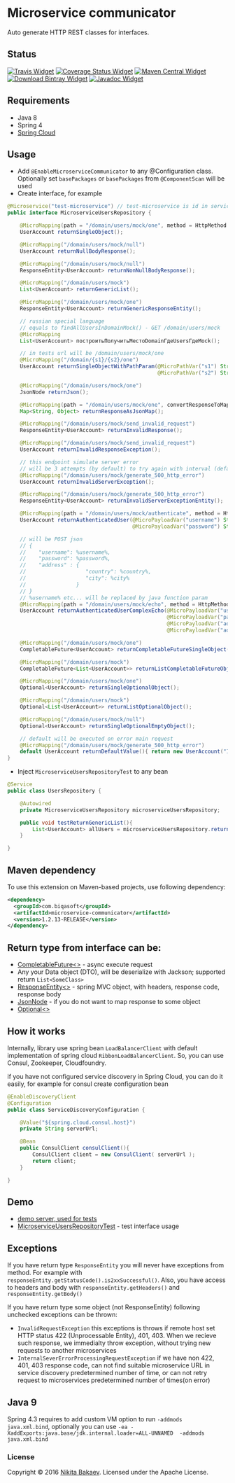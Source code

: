 # Microservice communicator

Auto generate HTTP REST classes for interfaces.

## Status
[![Travis Widget]][Travis] [![Coverage Status Widget]][Coverage Status] [![Maven Central Widget]][Maven Central]  [![Download Bintray Widget]][Download Bintray] [![Javadoc Widget]][Javadoc]

[Travis]: https://travis-ci.org/biqasoft/microservice-communicator
[Travis Widget]: https://travis-ci.org/biqasoft/microservice-communicator.svg?branch=master
[Coverage Status]: https://codecov.io/github/biqasoft/microservice-communicator?branch=master
[Coverage Status Widget]: https://img.shields.io/codecov/c/github/biqasoft/microservice-communicator/master.svg
[Maven Central]: https://mvnrepository.com/artifact/com.biqasoft/microservice-communicator
[Maven Central Widget]: https://img.shields.io/maven-central/v/com.biqasoft/microservice-communicator.svg
[Download Bintray]: https://bintray.com/biqasoft/maven/microservice-communicator/_latestVersion
[Download Bintray Widget]: https://api.bintray.com/packages/biqasoft/maven/microservice-communicator/images/download.svg
[Javadoc]: http://www.javadoc.io/doc/com.biqasoft/microservice-communicator
[Javadoc Widget]: https://javadoc-emblem.rhcloud.com/doc/com.biqasoft/microservice-communicator/badge.svg


## Requirements
 - Java 8
 - Spring 4
 - [Spring Cloud](http://projects.spring.io/spring-cloud/)

## Usage
 - Add `@EnableMicroserviceCommunicator` to any @Configuration class. Optionally set `basePackages` or `basePackages` from `@ComponentScan` will be used
 - Create interface, for example
 
```java
@Microservice("test-microservice") // test-microservice is id in service discovery
public interface MicroserviceUsersRepository {

    @MicroMapping(path = "/domain/users/mock/one", method = HttpMethod.GET)// HTTP GET - default, you can leave it
    UserAccount returnSingleObject();

    @MicroMapping("/domain/users/mock/null")
    UserAccount returnNullBodyResponse();

    @MicroMapping("/domain/users/mock/null")
    ResponseEntity<UserAccount> returnNonNullBodyResponse();

    @MicroMapping("/domain/users/mock")
    List<UserAccount> returnGenericList();

    @MicroMapping("/domain/users/mock/one")
    ResponseEntity<UserAccount> returnGenericResponseEntity();

    // russian special language
    // equals to findAllUsersInDomainMock() - GET /domain/users/mock
    @MicroMapping
    List<UserAccount> построитьПолучитьМестоDomainГдеUsersГдеMock();

    // in tests url will be /domain/users/mock/one
    @MicroMapping("/domain/{s1}/{s2}/one")
    UserAccount returnSingleObjectWithPathParam(@MicroPathVar("s1") String s,
                                                @MicroPathVar("s2") String s2);

    @MicroMapping("/domain/users/mock/one")
    JsonNode returnJson();

    @MicroMapping(path = "/domain/users/mock/one", convertResponseToMap = true)
    Map<String, Object> returnResponseAsJsonMap();

    @MicroMapping("/domain/users/mock/send_invalid_request")
    ResponseEntity<UserAccount> returnInvalidResponse();

    @MicroMapping("/domain/users/mock/send_invalid_request")
    UserAccount returnInvalidResponseException();

    // this endpoint simulate server error
    // will be 3 attempts (by default) to try again with interval (default 1100ms)
    @MicroMapping("/domain/users/mock/generate_500_http_error")
    UserAccount returnInvalidServerException();

    @MicroMapping("/domain/users/mock/generate_500_http_error")
    ResponseEntity<UserAccount> returnInvalidServerExceptionEntity();

    @MicroMapping(path = "/domain/users/mock/authenticate", method = HttpMethod.POST)
    UserAccount returnAuthenticatedUser(@MicroPayloadVar("username") String username,
                                        @MicroPayloadVar("password") String password);

    // will be POST json
    // {
    //    "username": %username%,
    //    "password": %password%,
    //    "address" : {
    //                   "country": %country%,
    //                   "city": %city%
    //                }
    // }
    // %username% etc... will be replaced by java function param
    @MicroMapping(path = "/domain/users/mock/echo", method = HttpMethod.POST)
    UserAccount returnAuthenticatedUserComplexEcho(@MicroPayloadVar("username") String username,
                                                   @MicroPayloadVar("password") String password,
                                                   @MicroPayloadVar("address.country") String country,
                                                   @MicroPayloadVar("address.city") String city);

    @MicroMapping("/domain/users/mock/one")
    CompletableFuture<UserAccount> returnCompletableFutureSingleObject();

    @MicroMapping("/domain/users/mock")
    CompletableFuture<List<UserAccount>> returnListCompletableFutureObjects();

    @MicroMapping("/domain/users/mock/one")
    Optional<UserAccount> returnSingleOptionalObject();

    @MicroMapping("/domain/users/mock")
    Optional<List<UserAccount>> returnListOptionalObject();

    @MicroMapping("/domain/users/mock/null")
    Optional<UserAccount> returnSingleOptionalEmptyObject();

    // default will be executed on error main request
    @MicroMapping("/domain/users/mock/generate_500_http_error")
    default UserAccount returnDefaultValue(){ return new UserAccount("I'm default Java 8 interface"); }
}
```

 - Inject `MicroserviceUsersRepositoryTest` to any bean
```java
@Service
public class UsersRepository {

    @Autowired
    private MicroserviceUsersRepository microserviceUsersRepository;

    public void testReturnGenericList(){
        List<UserAccount> allUsers = microserviceUsersRepository.returnGenericList();
    }

}
```

## Maven dependency

To use this extension on Maven-based projects, use following dependency:

```xml
<dependency>
  <groupId>com.biqasoft</groupId>
  <artifactId>microservice-communicator</artifactId>
  <version>1.2.13-RELEASE</version>
</dependency>
```
 
## Return type from interface can be:
 - [CompletableFuture<>](https://docs.oracle.com/javase/8/docs/api/java/util/concurrent/CompletableFuture.html) - async execute request
 - Any your Data object (DTO), will be deserialize with Jackson; supported return `List<SomeClass>`
 - [ResponseEntity<>](http://docs.spring.io/spring/docs/current/javadoc-api/org/springframework/http/ResponseEntity.html) - spring MVC object, with headers, response code, response body
 - [JsonNode](https://fasterxml.github.io/jackson-databind/javadoc/2.2.0/com/fasterxml/jackson/databind/JsonNode.html) - if you do not want to map response to some object
 - [Optional<>](https://docs.oracle.com/javase/8/docs/api/java/util/Optional.html)
 
## How it works

Internally, library use spring bean `LoadBalancerClient` with default implementation of spring cloud `RibbonLoadBalancerClient`. So, you can use Consul, Zookeeper, Cloudfoundry.
 
if you have not configured service discovery in Spring Cloud, you can do it easily, for example for consul create configuration bean 

```java
@EnableDiscoveryClient
@Configuration
public class ServiceDiscoveryConfiguration {

    @Value("${spring.cloud.consul.host}")
    private String serverUrl;

    @Bean
    public ConsulClient consulClient(){
        ConsulClient client = new ConsulClient( serverUrl );
        return client;
    }

}
```

## Demo
 - [demo server, used for tests](https://github.com/biqasoft/microservice-communicator-demo-server)
 - [MicroserviceUsersRepositoryTest](https://github.com/biqasoft/microservice-communicator/blob/master/src/test/java/com/biqasoft/microservice/communicator/interfaceimpl/MicroserviceUsersRepositoryTest.java) - test interface usage

## Exceptions
If you have return type `ResponseEntity` you will never have exceptions from method. For example with `responseEntity.getStatusCode().is2xxSuccessful()`.
Also, you have access to headers and body with `responseEntity.getHeaders()` and `responseEntity.getBody()`

If you have return type some object (not ResponseEntity) following unchecked exceptions can be thrown:

 - `InvalidRequestException` this exceptions is throws if remote host set HTTP status 422 (Unprocessable Entity), 401, 403.
When we recieve such response, we immedialty throw exception, without trying new requests to another microservices
 - `InternalSeverErrorProcessingRequestException` if we have non 422, 401, 403 response code, can not find suitable microservice URL in service discovery predetermined number of time,
or can not retry request to microservices predetermined number of times(on error)

## Java 9
Spring 4.3 requires to add custom VM option to run `-addmods java.xml.bind`,
optionally you can use `-ea -XaddExports:java.base/jdk.internal.loader=ALL-UNNAMED  -addmods java.xml.bind`

### License
Copyright © 2016 [Nikita Bakaev](http://nbakaev.ru). Licensed under the Apache License.
